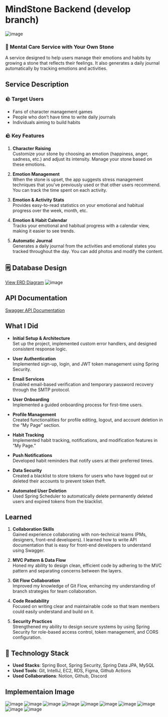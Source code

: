 # MindStone Backend (develop branch)
![image](https://github.com/user-attachments/assets/4be5e5a9-5be9-4469-90c4-20b8b968d79d)

### 🧠 Mental Care Service with Your Own Stone
A service designed to help users manage their emotions and habits by growing a stone that reflects their feelings. It also generates a daily journal automatically by tracking emotions and activities.

## Service Description

### 🪨 **Target Users**
- Fans of character management games
- People who don’t have time to write daily journals
- Individuals aiming to build habits

### 🪨 **Key Features**

1. **Character Raising**  
   Customize your stone by choosing an emotion (happiness, anger, sadness, etc.) and adjust its intensity. Manage your stone based on these emotions.
   
2. **Emotion Management**  
   When the stone is upset, the app suggests stress management techniques that you've previously used or that other users recommend. You can track the time spent on each activity.
   
3. **Emotion & Activity Stats**  
   Provides easy-to-read statistics on your emotional and habitual progress over the week, month, etc.

4. **Emotion & Habit Calendar**  
   Tracks your emotional and habitual progress with a calendar view, making it easier to see trends.

5. **Automatic Journal**  
   Generates a daily journal from the activities and emotional states you tracked throughout the day. You can add photos and modify the content.

## 🗒️ Database Design

[View ERD Diagram](https://www.erdcloud.com/d/dCAAyNhQZ6bnGAG3e)
![image](https://github.com/user-attachments/assets/b194619c-4f2d-4d82-8a38-8384aec8fd46)


## API Documentation

[Swagger API Documentation](http://15.165.241.217:8080/swagger-ui/index.html)

## What I Did

- **Initial Setup & Architecture**  
   Set up the project, implemented custom error handlers, and designed consistent response logic.
   
- **User Authentication**  
   Implemented sign-up, login, and JWT token management using Spring Security.

- **Email Services**  
   Enabled email-based verification and temporary password recovery through the SMTP protocol.

- **User Onboarding**  
   Implemented a guided onboarding process for first-time users.

- **Profile Management**  
   Created functionalities for profile editing, logout, and account deletion in the “My Page” section.

- **Habit Tracking**  
   Implemented habit tracking, notifications, and modification features in “My Page.”

- **Push Notifications**  
   Developed habit reminders that notify users at their preferred times.

- **Data Security**  
   Created a blacklist to store tokens for users who have logged out or deleted their accounts to prevent token theft.

- **Automated User Deletion**  
   Used Spring Scheduler to automatically delete permanently deleted users and expired tokens from the blacklist.

## Learned

1. **Collaboration Skills**  
   Gained experience collaborating with non-technical teams (PMs, designers, front-end developers). I learned how to write API documentation that is easy for front-end developers to understand using Swagger.

2. **MVC Pattern & Data Flow**  
   Honed my ability to design clean, efficient code by adhering to the MVC pattern and separating concerns between the layers.

3. **Git Flow Collaboration**  
   Improved my knowledge of Git Flow, enhancing my understanding of branch strategies for team collaboration.

4. **Code Readability**  
   Focused on writing clear and maintainable code so that team members could easily understand and build on it.

5. **Security Practices**  
   Strengthened my ability to design secure systems by using Spring Security for role-based access control, token management, and CORS configuration.

## 🚀 Technology Stack

- **Used Stacks**: Spring Boot, Spring Security, Spring Data JPA, MySQL
- **Used Tools**: Git, IntelliJ, EC2, RDS, Figma, Github Actions
- **Used Collaborations**: Notion, Github, Discord
   
## Implementaion Image

![image](https://github.com/user-attachments/assets/88b8632f-a20c-4735-9159-92576ecc49f0)
![image](https://github.com/user-attachments/assets/13b0de6f-ff28-4390-b565-8c5698afdcfd)
![image](https://github.com/user-attachments/assets/881aaf40-f75d-45f7-9552-9414bda93351)
![image](https://github.com/user-attachments/assets/2084058a-005c-4a76-a071-0550eec990a5)
![image](https://github.com/user-attachments/assets/596607c0-11ac-47db-8672-6f177bd9612f)
![image](https://github.com/user-attachments/assets/a4845dea-0b2b-4be0-b8ef-f2fb1b0f0716)
![image](https://github.com/user-attachments/assets/a21657f3-228f-435f-9b66-f2ec0d6b50d9)
![image](https://github.com/user-attachments/assets/557647d6-334d-4bca-9959-4b5154a46f63)
![image](https://github.com/user-attachments/assets/e5a3d76f-81da-49c2-96b0-ea6bd227f66e)
![image](https://github.com/user-attachments/assets/ec37dd74-4c24-42ff-8877-274f6d3ce94c)
